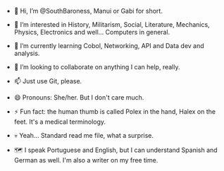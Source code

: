 - 👋 Hi, I’m @SouthBaroness, Manui or Gabi for short.

- 👀 I’m interested in History, Militarism, Social, Literature, 
 Mechanics, Physics, Electronics and well... Computers in general. 

- 🌱 I’m currently learning Cobol, Networking, API and Data dev and analysis.

- 💞️ I’m looking to collaborate on anything I can help, really. 

- 📫 Just use Git, please.
  
- 😄 Pronouns: She/her. But I don't care much.

- ⚡ Fun fact: the human thumb is called Polex in the hand,
Halex on the feet. It's a medical terminology. 

- 💀 Yeah... Standard read me file, what a surprise.

- 🗺️ I speak Portuguese and English, but I can understand Spanish and German as well. 
I'm also a writer on my free time.
<!---
SouthBaroness/SouthBaroness is a ✨ special ✨ repository.
You can click the Preview link to take a look at your changes.
--->
